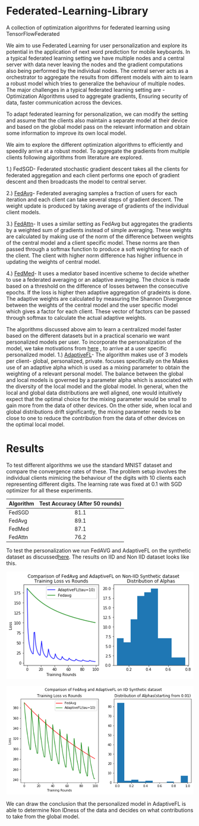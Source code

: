 # Federated-Learning-Library
A collection of optimization algorithms for federated learning using TensorFlowFederated

We aim to use Federated Learning for user personalization and explore its potential in the application of next word prediction for mobile keyboards. In a typical federated learning setting we have multiple nodes and a central server with data never leaving the nodes and the gradient computations also being performed by the individual nodes. The central server acts as a orchestrator to aggregate the results from different models with aim to learn a robust model which tries to generalize the behaviour of multiple nodes. The major challenges in a typical federated learning setting are - Optimization Algorithms used to aggregate gradients, Ensuring security of data,  faster communication across the devices. 

To adapt federated learning for personalization, we can modify the setting and assume that the clients also maintain a separate model at their device and based on the global model pass on the relevant information and obtain some information to improve its own local model. 

We aim to explore the different optimization algorithms to efficiently and speedily arrive at a robust model. 
To aggregate the gradients from multiple clients following algorithms from literature are explored.

1.) FedSGD- Federated stochastic gradient descent takes all the  clients  for  federated  aggregation  and  each  client performs one epoch of gradient descent and then broadcasts the model to central server.

2.) [FedAvg](https://arxiv.org/abs/1602.05629)- Federated averaging samples a fraction of users for  each  iteration  and  each  client  can  take  several  steps of gradient descent. The weight update is produced by taking average of gradients of the individual client models.

3.) [FedAttn](https://arxiv.org/pdf/1812.07108.pdf)- It uses a similar setting as FedAvg but aggregates the gradients by a weighted sum of gradients instead of simple averaging. These weights are calculated by making use of the norm of the difference between weights of the central model and a client specific model. These norms are then passed through a softmax function to produce a soft weighting for each of the client. The client with higher norm difference has higher influence in updating the weights of central model. 

4.) [FedMed](https://www.mdpi.com/1424-8220/20/14/4048)- It uses a mediator based incentive scheme to decide whether to use a federated averaging or an adaptive averaging.
The choice is made based on a threshold on the  difference of losses between the consecutive epochs. If the loss is higher then adaptive aggregation of gradeints is done. The adaptive weights are calculated by measuring the Shannon Divergence between the weights of the central model and the user specific model which gives a factor for each client. These vector of factors can be passed through softmax to calculate the actual adaptive weights. 


The  algorithms discussed above aim to learn a centralized model faster based on the different datasets but in a practical scenario we want personalized models per user.
To incorporate the personalization of the model, we take motivations from [here](https://arxiv.org/pdf/2003.13461.pdf) , to arrive at a user specific personalized model.
1.) [AdaptiveFL](https://arxiv.org/pdf/2003.13461.pdf)- The algorithm makes use of 3 models per client- global, personalized, private. focuses specifically on the Makes use of an adaptive alpha  which is used as a mixing parameter to obtain the weighting of a relevant personal model. The balance between the global and local models  is governed by a parameter alpha which is associated with the diversity of the local model and the global model. In general, when the local and global data distributions are well aligned, one would intuitively expect that the optimal choice for the mixing parameter would be small to gain more from the data of other devices. On the
other side, when local and global distributions drift significantly, the mixing parameter needs to be close to one to reduce the contribution from the data of other devices on the optimal local model.
# Results
To test different algorithms we use the standard MNIST dataset and compare the convergence rates of these. The problem setup involves the individual clients mimicing the behaviour of the digits with 10 clients each representing different digits. The learning rate was fixed at 0.1 with SGD optimizer for all these experiments. 

| Algorithm | Test Accuracy (After 50 rounds) | 
| ------------- |:-------------:|
| FedSGD | 81.1 |
| FedAvg | 89.1 | 
| FedMed | 87.1 |
| FedAttn | 76.2 | 

To test the personalization we run FedAVG and AdaptiveFL on the synthetic dataset as discussed[here](https://arxiv.org/abs/1812.06127). The results on IID and Non IID dataset looks like this.

![Images.](https://github.com/tejasvi96/Federated-Learning-Library/blob/main/images/FL_8.PNG?raw=True)

![Images.](https://github.com/tejasvi96/Federated-Learning-Library/blob/main/images/FL_9.PNG?raw=True)


We can draw the conclusion that the personalized model in AdaptiveFL is able to determine Non IDness of the data and decides on what contributions to take from the global model. 
